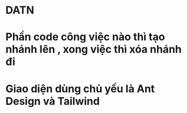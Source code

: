 # DATN
# Phần code công việc nào thì tạo nhánh lên , xong việc thì xóa nhánh đi 
# Giao diện dùng chủ yếu là Ant Design và Tailwind
